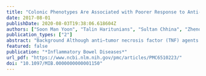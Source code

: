 ```yaml
---
title: "Colonic Phenotypes Are Associated with Poorer Response to Anti-TNF Therapies in Patients with IBD"
date: 2017-08-01
publishDate: 2020-08-03T19:38:06.618604Z
authors: ["Soon Man Yoon", "Talin Haritunians", "Sultan Chhina", "Zhenqiu Liu", "Shaohong Yang", "Carol Landers", "Dalin Li", "Byong Duk Ye", "David Shih", "Eric A. Vasiliauskas", "Andrew Ippoliti", "Shervin Rabizadeh", "Stephan R. Targan", "Gil Y. Melmed", "Dermot P. B. McGovern"]
publication_types: ["2"]
abstract: "Background Although anti–tumor necrosis factor (TNF) agents are effective in patients with inflammatory bowel disease (IBD), many patients either do not respond to anti-TNF treatment or lose response over time. The aim of this study was to determine factors associated with response to anti-TNF therapy in IBD.  Methods Patients with Crohn's disease (CD) or ulcerative colitis who had consented to participate in a genetics registry and been treated with anti-TNF agents were evaluated retrospectively and categorized as primary nonresponders or secondary nonresponders. We evaluated clinical, serological, and genetic characteristics associated with primary nonresponse or time to loss of response to anti-TNF agents.  Results We included 314 CD (51 [16.2%] primary nonresponders and 179 [57.0%] secondary nonresponders) and 145 subjects with ulcerative colitis (43 [29.7%] primary nonresponders and 74 [51.0%] secondary nonresponders). Colonic involvement (P = 0.017; odds ratio = 8.0) and anti-TNF monotherapy (P = 0.017; odds ratio = 4.9) were associated in a multivariate analysis with primary nonresponse to anti-TNF agents in CD. In addition, higher anti–nuclear cytoplasmic antibody levels (P = 0.019; hazard ratio = 1.01) in CD, anti–nuclear cytoplasmic antibody positivity (P = 0.038; hazard ratio = 1.6) in ulcerative colitis, and a positive family history of IBD (P = 0.044; hazard ratio = 1.3) in all patients with IBD were associated with time to loss of response to anti-TNF agents. Furthermore, various known IBD susceptibility single-nucleotide polymorphisms and additional variants in immune-mediated genes were shown to be associated with primary nonresponse or time to loss of response.  Conclusions Our results may help to optimize the use of anti-TNF agents in clinical practice and position these therapies appropriately as clinicians strive for a more personalized approach to managing IBD."
featured: false
publication: "*Inflammatory Bowel Diseases*"
url_pdf: "https://www.ncbi.nlm.nih.gov/pmc/articles/PMC6510223/"
doi: "10.1097/MIB.0000000000001150"
---
```


